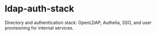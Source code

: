 # ldap-auth-stack
Directory and authentication stack: OpenLDAP, Authelia, SSO, and user provisioning for internal services.
